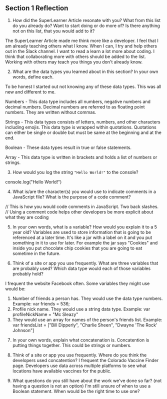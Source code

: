 ## Section 1 Reflection

1. How did the SuperLearner Article resonate with you? What from this list do you already do? Want to start doing or do more of? Is there anything not on this list, that you would add to it?

The SuperLearner Article made me think more like a developer. I feel that I am already teaching others what I know. When I can, I try and help others out in the Slack channel. I want to read a learn a lot more about coding. I think that collaborating more with others should be added to the list. Working with others may teach you things you don't already know.

2. What are the data types you learned about in this section? In your own words, define each.

To be honest I started out not knowing any of these data types. This was all new and different to me.

Numbers - This data type includes all numbers, negative numbers and decimal numbers. Decimal numbers are referred to as floating point numbers. They are written without commas.

Strings - This data types consists of letters, numbers, and other characters including emojis. This data type is wrapped within quotations. Quotations can either be single or double but must be same at the beginning and at the end.

Boolean - These data types result in true or false statements.

Array - This data type is written in brackets and holds a list of numbers or strings.


3. How would you log the string `"Hello World!"` to the console?

console.log("Hello World!")

4. What is/are the character(s) you would use to indicate comments in a JavaScript file? What is the purpose of a code comment?

// This is how you would code comments in JavaScript. Two back slashes.
// Using a comment code helps other developers be more explicit about what they are coding

5. In your own words, what is a variable? How would you explain it to a 5 year old?
Variables are used to store information that is going to be referenced at a later time. It's like a jar with a label on it and you put something in it to use for later. For example the jar says "Cookies" and inside you put chocolate chip cookies that you are going to eat sometime in the future.

6. Think of a site or app you use frequently. What are three variables that are probably used? Which data type would each of those variables probably hold?

I frequent the website Facebook often. Some variables they might use would be:
1) Number of friends a person has. They would use the data type numbers.
Example: var friends = 536;
2) Profile nick name. They would use a string data type.
Example: var profileNickName = "Mc Sleazy"
3) They would use an array for names of the person's friends list.
Example: var friendsList = ["Bill Dipperly", "Charlie Sheen", "Dwayne 'The Rock' Johnson"]

7. In your own words, explain what concatenation is.
Concatention is putting things together. This could be strings or numbers.

8. Think of a site or app you use frequently. Where do you think the developers used concatention?
I frequent the Colorado Vaccine Finder page. Developers use data across multiple platforms to see what locations have available vaccines for the public.

9. What questions do you still have about the work we've done so far? (not having a question is not an option)
I'm still unsure of when to use a Boolean statement. When would be the right time to use one?
